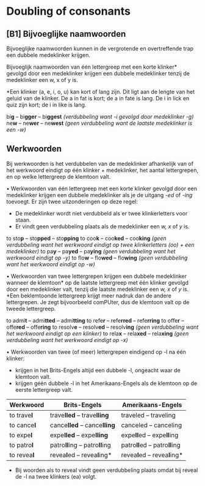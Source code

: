 # Doubling of consonants

## [B1] Bijvoeglijke naamwoorden
Bijvoeglijke naamwoorden kunnen in de vergrotende en overtreffende trap een dubbele medeklinker krijgen.

Bijvoeglijk naamwoorden van één lettergreep met een korte klinker* gevolgd door een medeklinker krijgen een dubbele medeklinker tenzij de medeklinker een w, x of y is.

*Een klinker (a, e, i, o, u) kan kort of lang zijn. Dit ligt aan de lengte van het geluid van de klinker. De a in fat is kort; de a in fate is lang. De i in lick en quiz zijn kort; de i in like is lang.

bi**g** – bi**gger** – bi**ggest** *(verdubbeling want -i gevolgd door medeklinker -g)*
ne**w** – ne**wer** – ne**west** *(geen verdubbeling want de laatste medeklinker is een -w)*

## Werkwoorden
Bij werkwoorden is het verdubbelen van de medeklinker afhankelijk van of het werkwoord eindigt op één klinker + medeklinker, het aantal lettergrepen, en op welke lettergreep de klemtoon valt.

• Werkwoorden van één lettergreep met een korte klinker gevolgd door een medeklinker krijgen een dubbele medeklinker als je de uitgang *-ed* of *-ing* toevoegt.
Er zijn twee uitzonderingen op deze regel:

- De medeklinker wordt niet verdubbeld als er twee klinkerletters voor staan.
- Er vindt geen verdubbeling plaats als de medeklinker een *w, x* of *y* is.

to sto**p** – sto**pped** – sto**pping**
to coo**k** – coo**ked** – coo**king** *(geen verdubbeling want het werkwoord eindigt op twee klinkerletters (oo) + een medeklinker)*
to pa**y** – pa**yed** – pa**ying** *(geen verdubbeling want het werkwoord eindigt op -y)*
to flo**w** – flo**wed** – flo**wing** *(geen verdubbeling want het werkwoord eindigt op -w)*

• Werkwoorden van twee lettergrepen krijgen een dubbele medeklinker wanneer de klemtoon* op de laatste lettergreep met één klinker gevolgd door een medeklinker valt, tenzij die laatste medeklinker een *w, x* of *y* is.
*Een beklemtoonde lettergreep krijgt meer nadruk dan de andere lettergrepen. Je zegt bijvoorbeeld comPUter, dus de klemtoon valt op de tweede lettergreep.

to admi**t** – admi**tted** – admi**tting**
to refe**r** – refe**rred** – refe**rring**
to offe**r** – offe**red** – offe**ring**
to resolv**e** – resolv**ed** – resolv**ing** *(geen verdubbeling want het werkwoord eindigt op een klinker)*
to rela**x** – rela**xed** – rela**xing** *(geen verdubbeling want het werkwoord eindigt op -x)*

• Werkwoorden van twee (of meer) lettergrepen eindigend op -l na één klinker:
- krijgen in het Brits-Engels altijd een dubbele -l, ongeacht waar de klemtoon valt.
- krijgen géén dubbele -l in het Amerikaans-Engels als de klemtoon op de eerste lettergreep valt.

| **Werkwoord** | **Brits-Engels**                | **Amerikaans-Engels**          |
| ------------- | ------------------------------- | ------------------------------ |
| to trave**l** | trave**lled** – trave**lling**  | traveled – traveling           |
| to cance**l** | cance**lled** – cance**lling**  | canceled – canceling           |
| to expe**l**  | expe**lled** – expe**lling**    | expe**ll**ed – expe**ll**ing   |
| to patro**l** | patro**ll**ing – patro**ll**ing | patro**ll**ed – patro**ll**ing |
| to revea**l** | revea**l**ed – revea**l**ing*   | revea**l**ed – revea**l**ing*  |

* Bij woorden als to reveal vindt geen verdubbeling plaats omdat bij reveal de -l na twee klinkers (ea) volgt.
